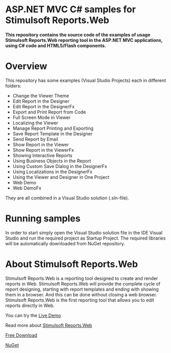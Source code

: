 # ASP.NET MVC C# samples for Stimulsoft Reports.Web

#### This repository contains the source code of the examples of usage Stimulsoft Reports.Web reporting tool in the ASP.NET MVC applications, using C# code and HTML5/Flash components.

# Overview
This repository has some examples (Visual Studio Projects) each in different folders:
* Change the Viewer Theme
* Edit Report in the Designer
* Edit Report in the DesignerFx
* Export and Print Report from Code
* Full Screen Mode in Viewer
* Localizing the Viewer
* Manage Report Printing and Exporting
* Save Report Template in the Designer
* Send Report by Email
* Show Report in the Viewer
* Show Report in the ViewerFx
* Showing Interactive Reports
* Using Business Objects in the Report
* Using Custom Save Dialog in the DesignerFx
* Using Localizations in the DesignerFx
* Using the Viewer and Designer in One Project
* Web Demo
* Web DemoFx

They are all combined in a Visual Studio solution (.sln-file).

# Running samples
In order to start simply open the Visual Studio solution file in the IDE Visual Studio and run the required project as Startup Project. The required libraries will be automatically downloaded from NuGet repository.

# About Stimulsoft Reports.Web
Stimulsoft Reports.Web is a reporting tool designed to create and render reports in Web. Stimulsoft Reports.Web will provide the complete cycle of report designing, starting with report templates and ending with showing them in a browser. And this can be done without closing a web browser. Stimulsoft Reports.Web is the first reporting tool that allows you to edit reports directly in Web.

You can try the [Live Demo](http://demo.stimulsoft.com/#Net)

Read more about [Stimulsoft Reports.Web](https://www.stimulsoft.com/en/products/reports-web)

[Free Download](https://www.stimulsoft.com/en/downloads)

[NuGet](https://www.nuget.org/packages/Stimulsoft.Reports.Web)
